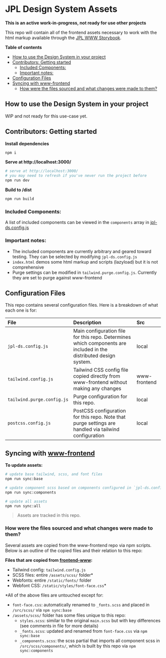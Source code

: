 # JPL Design System Assets

**This is an active work-in-progress, not ready for use other projects**

This repo will contain all of the frontend assets necessary to work with the html markup available through the [JPL WWW Storybook](https://designlabinternal.domain/storybook/).

**Table of contents**

- [How to use the Design System in your project](#how-to-use-the-design-system-in-your-project)
- [Contributors: Getting started](#contributors-getting-started)
  - [Included Components:](#included-components)
  - [Important notes:](#important-notes)
- [Configuration Files](#configuration-files)
- [Syncing with www-frontend](#syncing-with-www-frontend)
  - [How were the files sourced and what changes were made to them?](#how-were-the-files-sourced-and-what-changes-were-made-to-them)

## How to use the Design System in your project

WIP and not ready for this use-case yet.

## Contributors: Getting started

**Install dependencies**

```sh
npm i
```

**Serve at http://localhost:3000/**

```sh
# serve at http://localhost:3000/
# you may need to refresh if you've never run the project before
npm run dev
```

**Build to /dist**

```sh
npm run build
```

### Included Components:

A list of included components can be viewed in the `components` array in [jpl-ds.config.js](./jpl-ds.config.js)

### Important notes:

- The included components are currently arbitrary and geared toward testing. They can be selected by modifying `jpl-ds.config.js`
- `index.html` demos some html markup and scripts (lazyload) but it is not comprehensive
- Purge settings can be modified in `tailwind.purge.config.js`. Currently they are set to purge against www-frontend

## Configuration Files

This repo contains several configuration files. Here is a breakdown of what each one is for:

| File                       | Description                                                                                                       | Src          |
| :------------------------- | :---------------------------------------------------------------------------------------------------------------- | :----------- |
| `jpl-ds.config.js`         | Main configuration file for this repo. Determines which components are included in the distributed design system. | local        |
| `tailwind.config.js`       | Tailwind CSS config file copied directly from www-frontend without making any changes                             | www-frontend |
| `tailwind.purge.config.js` | Purge configuration for this repo.                                                                                | local        |
| `postcss.config.js`        | PostCSS configuration for this repo. Note that purge settings are handled via tailwind configuration              | local        |

## Syncing with [www-frontend](https://github.com/nasa-jpl/www-frontend)

**To update assets:**

```sh
# update base tailwind, scss, and font files
npm run sync:base

# update component scss based on components configured in `jpl-ds.config.js`
npm run sync:components

# update all assets
npm run sync:all
```

> Assets are tracked in this repo.

### How were the files sourced and what changes were made to them?

Several assets are copied from the www-frontend repo via npm scripts. Below is an outline of the copied files and their relation to this repo:

**Files that are copied from [frontend-www](https://github.com/nasa-jpl/www-frontend):**

- Tailwind config: `tailwind.config.js`
- SCSS files: entire `/assets/scss/` folder\*
- Webfonts: entire `/static/fonts/` folder
- Webfont CSS: `/static/styles/font-face.css`\*

\*All of the above files are untouched except for:

- `font-face.css`: automatically renamed to `_fonts.scss` and placed in `/src/scss/` via `npm sync:base`
- `/assets/scss/` folder has some files unique to this repo:
  - `styles.scss`: similar to the original `main.scss` but with key differences (see comments in file for more details)
  - `_fonts.scss`: updated and renamed from `font-face.css` via `npm sync:base`
  - `_components.scss`: the scss partial that imports all component scss in `/src/scss/components/`, which is built by this repo via `npm sync:components`
